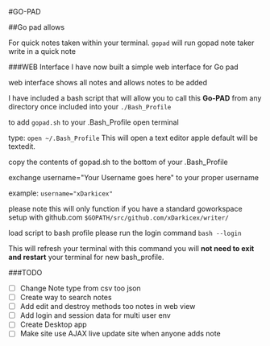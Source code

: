 #GO-PAD

##Go pad allows 

For quick notes taken within your terminal.
`gopad` 
will run gopad note taker write in a quick note

###WEB Interface I have now built a simple web interface for Go pad

web interface shows all notes and allows notes to be added

I have included a bash script that will allow you to call this **Go-PAD** from any directory once included into your `./Bash_Profile`

to add `gopad.sh` to your .Bash_Profile open terminal 

type:
`open ~/.Bash_Profile`
This will open a text editor apple default will be textedit.

copy the contents of gopad.sh to the bottom of your .Bash_Profile

exchange username="Your Username goes here" to your proper username 

example: 
`username="xDarkicex"`

please note this will only function if you have a standard goworkspace setup with github.com
`$GOPATH/src/github.com/xDarkicex/writer/`

load script to bash profile please run the login command
`bash --login`

This will refresh your terminal with this command you will **not need to exit and restart** your terminal for new bash_profile.

###TODO
- [ ] Change Note type from csv too json
- [ ] Create way to search notes
- [ ] Add edit and destroy methods too notes in web view
- [ ] Add login and session data for multi user env
- [ ] Create Desktop app
- [ ] Make site use AJAX live update site when anyone adds note